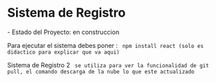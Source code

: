 <h1>Sistema de Registro</h1>
- Estado del Proyecto: en construccion

Para ejecutar el sistema debes poner :
`` npm install react (solo es didactico para explicar que va aqui)``

Sistema de Registro 2 
`` se utiliza para ver la funcionalidad de git pull, el comando descarga de la nube lo que este actualizado``
